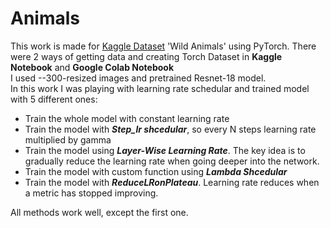 # Animals

This work is made for [Kaggle Dataset](https://www.kaggle.com/datasets/anshulmehtakaggl/wildlife-animals-images) 'Wild Animals' using PyTorch. There were 2 ways of getting data and creating Torch Dataset in **Kaggle Notebook** and **Google Colab Notebook** \
I used --300-resized images and pretrained Resnet-18 model. \
In this work I was playing with learning rate schedular and trained model with 5 different ones:

* Train the whole model with constant learning rate
* Train the model with ***Step_lr shcedular***, so every N steps learning rate multiplied by gamma
* Train the model using ***Layer-Wise Learning Rate***. The key idea is to gradually reduce the learning rate when going deeper into the network.  
* Train the model with custom function using ***Lambda Shcedular***
* Train the model with ***ReduceLRonPlateau***.  Learning rate reduces when a metric has stopped improving.

All methods work well, except the first one.

